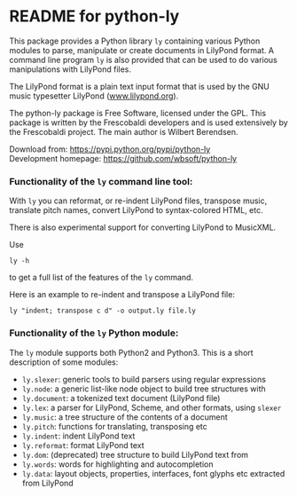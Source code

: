 README for python-ly
====================


This package provides a Python library `ly` containing various Python
modules to parse, manipulate or create documents in LilyPond format.
A command line program `ly` is also provided that can be used to do various
manipulations with LilyPond files.

The LilyPond format is a plain text input format that is used by the 
GNU music typesetter LilyPond (www.lilypond.org).

The python-ly package is Free Software, licensed under the GPL. This package 
is written by the Frescobaldi developers and is used extensively by the
Frescobaldi project. The main author is Wilbert Berendsen.

Download from: https://pypi.python.org/pypi/python-ly  
Development homepage: https://github.com/wbsoft/python-ly


### Functionality of the `ly` command line tool:

With `ly` you can reformat, or re-indent LilyPond files, transpose music,
translate pitch names, convert LilyPond to syntax-colored HTML, etc.

There is also experimental support for converting LilyPond to MusicXML.

Use

    ly -h

to get a full list of the features of the `ly` command.

Here is an example to re-indent and transpose a LilyPond file:

    ly "indent; transpose c d" -o output.ly file.ly

### Functionality of the `ly` Python module:

The `ly` module supports both Python2 and Python3. This is a short description
of some modules:
  
  * `ly.slexer`: generic tools to build parsers using regular expressions
  * `ly.node`: a generic list-like node object to build tree structures with
  * `ly.document`: a tokenized text document (LilyPond file)
  * `ly.lex`: a parser for LilyPond, Scheme, and other formats, using `slexer`
  * `ly.music`: a tree structure of the contents of a document
  * `ly.pitch`: functions for translating, transposing etc
  * `ly.indent`: indent LilyPond text
  * `ly.reformat`: format LilyPond text
  * `ly.dom`: (deprecated) tree structure to build LilyPond text from
  * `ly.words`: words for highlighting and autocompletion
  * `ly.data`: layout objects, properties, interfaces, font glyphs etc extracted
    from LilyPond


